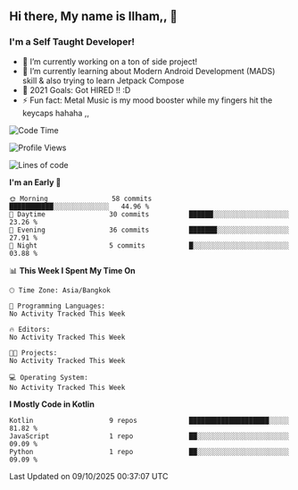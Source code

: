 ## Hi there, My name is Ilham,, 👋


### I'm a Self Taught Developer!
- 🔭 I’m currently working on a ton of side project!
- 🌱 I’m currently learning about Modern Android Development (MADS) skill & also trying to learn Jetpack Compose
- 🥅 2021 Goals: Got HIRED !! :D
- ⚡ Fun fact: Metal Music is my mood booster while my fingers hit the keycaps hahaha  ,,



<!--START_SECTION:waka-->
![Code Time](http://img.shields.io/badge/Code%20Time-102%20hrs%2033%20mins-blue)

![Profile Views](http://img.shields.io/badge/Profile%20Views-0-blue)

![Lines of code](https://img.shields.io/badge/From%20Hello%20World%20I%27ve%20Written-383.6%20thousand%20lines%20of%20code-blue)

**I'm an Early 🐤** 

```text
🌞 Morning                58 commits          ███████████░░░░░░░░░░░░░░   44.96 % 
🌆 Daytime                30 commits          ██████░░░░░░░░░░░░░░░░░░░   23.26 % 
🌃 Evening                36 commits          ███████░░░░░░░░░░░░░░░░░░   27.91 % 
🌙 Night                  5 commits           █░░░░░░░░░░░░░░░░░░░░░░░░   03.88 % 
```


📊 **This Week I Spent My Time On** 

```text
🕑︎ Time Zone: Asia/Bangkok

💬 Programming Languages: 
No Activity Tracked This Week

🔥 Editors: 
No Activity Tracked This Week

🐱‍💻 Projects: 
No Activity Tracked This Week

💻 Operating System: 
No Activity Tracked This Week
```

**I Mostly Code in Kotlin** 

```text
Kotlin                   9 repos             ████████████████████░░░░░   81.82 % 
JavaScript               1 repo              ██░░░░░░░░░░░░░░░░░░░░░░░   09.09 % 
Python                   1 repo              ██░░░░░░░░░░░░░░░░░░░░░░░   09.09 % 
```




 Last Updated on 09/10/2025 00:37:07 UTC
<!--END_SECTION:waka-->
